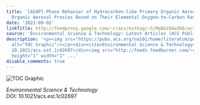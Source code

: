 ```yaml
---
title: '[ASAP] Phase Behavior of Hydrocarbon-like Primary Organic Aerosol and Secondary
  Organic Aerosol Proxies Based on Their Elemental Oxygen-to-Carbon Ratio'
date: '2021-09-02'
linkTitle: http://feedproxy.google.com/~r/acs/esthag/~3/MaBUzOdw3b8/acs.est.1c02697
source: 'Environmental Science & Technology: Latest Articles (ACS Publications)'
description: '<p><img src="https://pubs.acs.org/na101/home/literatum/publisher/achs/journals/content/esthag/0/esthag.ahead-of-print/acs.est.1c02697/20210902/images/medium/es1c02697_0005.gif"
  alt="TOC Graphic"/></p><div><cite>Environmental Science & Technology</cite></div><div>DOI:
  10.1021/acs.est.1c02697</div><img src="http://feeds.feedburner.com/~r/acs/esthag/~4/MaBUzOdw3b8"
  height="1" width="1" ...'
disable_comments: true
---
```

<p><img src="https://pubs.acs.org/na101/home/literatum/publisher/achs/journals/content/esthag/0/esthag.ahead-of-print/acs.est.1c02697/20210902/images/medium/es1c02697_0005.gif" alt="TOC Graphic"/></p><div><cite>Environmental Science & Technology</cite></div><div>DOI: 10.1021/acs.est.1c02697</div><img src="http://feeds.feedburner.com/~r/acs/esthag/~4/MaBUzOdw3b8" height="1" width="1" ...